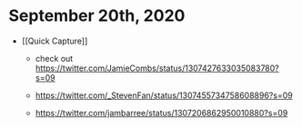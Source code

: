 # September 20th, 2020
- [[Quick Capture]]
    - check out https://twitter.com/JamieCombs/status/1307427633035083780?s=09


    - https://twitter.com/_StevenFan/status/1307455734758608896?s=09


    - https://twitter.com/jambarree/status/1307206862950010880?s=09



